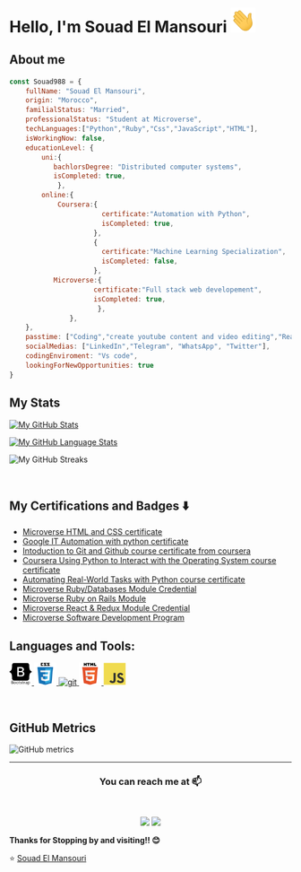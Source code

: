 

<h1>Hello, I'm Souad El Mansouri <img  src="https://raw.githubusercontent.com/ABSphreak/ABSphreak/master/gifs/Hi.gif" width="45px"></h1>

## About me

``` JavaScript
const Souad988 = {
    fullName: "Souad El Mansouri",
    origin: "Morocco",
    familialStatus: "Married",
    professionalStatus: "Student at Microverse",
    techLanguages:["Python","Ruby","Css","JavaScript","HTML"],
    isWorkingNow: false,
    educationLevel: {
        uni:{
           bachlorsDegree: "Distributed computer systems",
           isCompleted: true,
            },
        online:{
            Coursera:{
                       certificate:"Automation with Python",
                       isCompleted: true,
                     },
                     {
                       certificate:"Machine Learning Specialization",
                       isCompleted: false,
                     },
           Microverse:{
                     certificate:"Full stack web developement",
                     isCompleted: true,
                      },
               },
    },
    passtime: ["Coding","create youtube content and video editing","Reading","Playing chess","Solving puzzles"],
    socialMedias: ["LinkedIn","Telegram", "WhatsApp", "Twitter"],
    codingEnviroment: "Vs code",
    lookingForNewOpportunities: true    
}

 ```

## My Stats

[![My GitHub Stats](https://github-readme-stats.vercel.app/api/?username=souad988&count_private=true&theme=buefy&showicons=true)](https://github-readme-stats.vercel.app/api/?username=souad988&count_private=true&theme=buefy&showicons=true)

[![My GitHub Language Stats](https://github-readme-stats.vercel.app/api/top-langs/?username=souad988&langs_count=5&theme=buefy)](https://github-readme-stats.vercel.app/api/top-langs/?username=souad988&langs_count=5&theme=buefy)

![My GitHub Streaks](https://github-readme-streak-stats.herokuapp.com/?user=souad988&)

<br />


## My Certifications and Badges :arrow_down:

- [Microverse HTML and CSS certificate](https://www.credential.net/1243efa2-6872-4030-bb30-a98da4a72798#gs.pk847n)
- [Google IT Automation with python certificate](https://coursera.org/share/b6dff8d72021a55a47561abd96809a79)
- [Intoduction to Git and Github course certificate from coursera ](https://coursera.org/share/329652f00751ed8e234aeb1424ea657b)
- [Coursera Using Python to Interact with the Operating System course certificate ](https://coursera.org/share/ce3d95c27b9b01967049b78335c41d44) 
- [Automating Real-World Tasks with Python course certificate ](https://coursera.org/share/a7e55bb8db9d2832ff4de12ffe534471)
- [Microverse Ruby/Databases Module Credential](https://www.credential.net/0c4bc5c7-987c-491f-9e8a-82677fafca1a#gs.22xmnw)
- [Microverse Ruby on Rails Module](https://www.credential.net/b0df520b-e8e6-4e2c-aaec-d77255899c94#gs.22xqkr)
- [Microverse React & Redux Module Credential](https://www.credential.net/f2c00d7f-7d0d-445f-9dd2-df98e08d27f5#gs.22xo9b)
- [Microverse Software Development Program](https://www.credential.net/5d3a158d-7ffb-40f2-8d89-91f7a5ce3126#gs.22xpzd)

  
## Languages and Tools:  

<p align="left"> <a href="https://getbootstrap.com" target="_blank" rel="noreferrer"> <img src="https://raw.githubusercontent.com/devicons/devicon/master/icons/bootstrap/bootstrap-plain-wordmark.svg" alt="bootstrap" width="40" height="40"/> </a> <span></span><a href="https://www.w3schools.com/css/" target="_blank" rel="noreferrer"> <img src="https://raw.githubusercontent.com/devicons/devicon/master/icons/css3/css3-original-wordmark.svg" alt="css3" width="40" height="40"/> </a> <a href="https://git-scm.com/" target="_blank" rel="noreferrer"> <img src="https://www.vectorlogo.zone/logos/git-scm/git-scm-icon.svg" alt="git" width="40" height="40"/> </a> <a href="https://www.w3.org/html/" target="_blank" rel="noreferrer"> <img src="https://raw.githubusercontent.com/devicons/devicon/master/icons/html5/html5-original-wordmark.svg" alt="html5" width="40" height="40"/> </a> <a href="https://developer.mozilla.org/en-US/docs/Web/JavaScript" target="_blank" rel="noreferrer"> <img src="https://raw.githubusercontent.com/devicons/devicon/master/icons/javascript/javascript-original.svg" alt="javascript" width="40" height="40"/> </a></p>

<br/>

## GitHub Metrics

![GitHub metrics](https://metrics.lecoq.io/souad988)
____

<h3 align="center"> You can reach me at 📫 </h3>
<br />
<p align="center">
<a href="https://www.linkedin.com/in/souad-el-mansouri-4725491a0/"><img src="https://img.shields.io/badge/linkedin-%230077B5.svg?&style=for-the-badge&logo=linkedin&logoColor=white"/></a>
<a href="souadelmansouri2018@gmail.com"><img src="https://img.shields.io/badge/Gmail-D14836?style=for-the-badge&logo=gmail&logoColor=white"/></a>

**Thanks for Stopping by and visiting!! 😊**

<p align="center">

⭐️ [Souad El Mansouri](https://github.com/souad988/)

</p>

